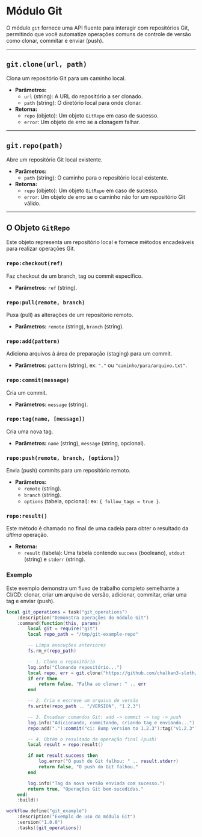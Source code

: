 # Módulo Git

O módulo `git` fornece uma API fluente para interagir com repositórios Git, permitindo que você automatize operações comuns de controle de versão como clonar, commitar e enviar (push).

---

## `git.clone(url, path)`

Clona um repositório Git para um caminho local.

*   **Parâmetros:**
    *   `url` (string): A URL do repositório a ser clonado.
    *   `path` (string): O diretório local para onde clonar.
*   **Retorna:**
    *   `repo` (objeto): Um objeto `GitRepo` em caso de sucesso.
    *   `error`: Um objeto de erro se a clonagem falhar.

---

## `git.repo(path)`

Abre um repositório Git local existente.

*   **Parâmetros:**
    *   `path` (string): O caminho para o repositório local existente.
*   **Retorna:**
    *   `repo` (objeto): Um objeto `GitRepo` em caso de sucesso.
    *   `error`: Um objeto de erro se o caminho não for um repositório Git válido.

---

## O Objeto `GitRepo`

Este objeto representa um repositório local e fornece métodos encadeáveis para realizar operações Git.

### `repo:checkout(ref)`

Faz checkout de um branch, tag ou commit específico.

*   **Parâmetros:** `ref` (string).

### `repo:pull(remote, branch)`

Puxa (pull) as alterações de um repositório remoto.

*   **Parâmetros:** `remote` (string), `branch` (string).

### `repo:add(pattern)`

Adiciona arquivos à área de preparação (staging) para um commit.

*   **Parâmetros:** `pattern` (string), ex: `"."` ou `"caminho/para/arquivo.txt"`.

### `repo:commit(message)`

Cria um commit.

*   **Parâmetros:** `message` (string).

### `repo:tag(name, [message])`

Cria uma nova tag.

*   **Parâmetros:** `name` (string), `message` (string, opcional).

### `repo:push(remote, branch, [options])`

Envia (push) commits para um repositório remoto.

*   **Parâmetros:**
    *   `remote` (string).
    *   `branch` (string).
    *   `options` (tabela, opcional): ex: `{ follow_tags = true }`.

### `repo:result()`

Este método é chamado no final de uma cadeia para obter o resultado da *última* operação.

*   **Retorna:**
    *   `result` (tabela): Uma tabela contendo `success` (booleano), `stdout` (string) e `stderr` (string).

### Exemplo

Este exemplo demonstra um fluxo de trabalho completo semelhante a CI/CD: clonar, criar um arquivo de versão, adicionar, commitar, criar uma tag e enviar (push).

```lua
local git_operations = task("git_operations")
    :description("Demonstra operações do módulo Git")
    :command(function(this, params)
        local git = require("git")
        local repo_path = "/tmp/git-example-repo"

        -- Limpa execuções anteriores
        fs.rm_r(repo_path)

        -- 1. Clona o repositório
        log.info("Clonando repositório...")
        local repo, err = git.clone("https://github.com/chalkan3-sloth/sloth-runner.git", repo_path)
        if err then
            return false, "Falha ao clonar: " .. err
        end

        -- 2. Cria e escreve um arquivo de versão
        fs.write(repo_path .. "/VERSION", "1.2.3")

        -- 3. Encadear comandos Git: add -> commit -> tag -> push
        log.info("Adicionando, commitando, criando tag e enviando...")
        repo:add("."):commit("ci: Bump version to 1.2.3"):tag("v1.2.3"):push("origin", "main", { follow_tags = true })

        -- 4. Obtém o resultado da operação final (push)
        local result = repo:result()

        if not result.success then
            log.error("O push do Git falhou: " .. result.stderr)
            return false, "O push do Git falhou."
        end

        log.info("Tag da nova versão enviada com sucesso.")
        return true, "Operações Git bem-sucedidas."
    end)
    :build()

workflow.define("git_example")
    :description("Exemplo de uso do módulo Git")
    :version("1.0.0")
    :tasks({git_operations})
```
